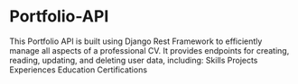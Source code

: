 # Portfolio-API
This Portfolio API is built using Django Rest Framework to efficiently manage all aspects of a professional CV. It provides endpoints for creating, reading, updating, and deleting user data, including:  Skills Projects Experiences Education Certifications
